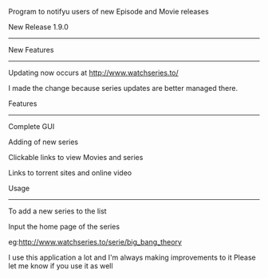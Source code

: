 Program to notifyu users of new Episode and Movie releases

New Release 1.9.0
************************

New Features
****************************
Updating now occurs at http://www.watchseries.to/

I made the change because series updates are better managed there.


Features
********************************
Complete GUI

Adding of new series

Clickable links to view Movies and series

Links to torrent sites and online video


Usage
***********************************
To add a new series to the list

Input the home page of the series

eg:http://www.watchseries.to/serie/big_bang_theory


I use this application a lot and I'm always making improvements to it
Please let me know if you use it as well

